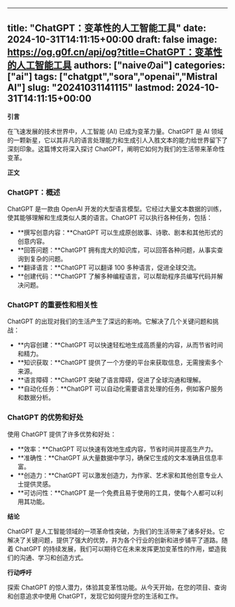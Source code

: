 
---
title: "ChatGPT：变革性的人工智能工具"
date: 2024-10-31T14:11:15+00:00
draft: false
image: https://og.g0f.cn/api/og?title=ChatGPT：变革性的人工智能工具
authors: ["naiveのai"]
categories: ["ai"]
tags: ["chatgpt","sora","openai","Mistral AI"]
slug: "20241031141115"
lastmod: 2024-10-31T14:11:15+00:00
---
**引言**

在飞速发展的技术世界中，人工智能 (AI) 已成为变革力量。ChatGPT 是 AI 领域的一颗新星，它以其非凡的语言处理能力和生成引人入胜文本的能力给世界留下了深刻印象。这篇博文将深入探讨 ChatGPT，阐明它如何为我们的生活带来革命性变革。

**正文**

### ChatGPT：概述

ChatGPT 是一款由 OpenAI 开发的大型语言模型。它经过大量文本数据的训练，使其能够理解和生成类似人类的语言。ChatGPT 可以执行各种任务，包括：

- **撰写创意内容：**ChatGPT 可以生成原创故事、诗歌、剧本和其他形式的创意内容。
- **回答问题：**ChatGPT 拥有庞大的知识库，可以回答各种问题，从事实查询到复杂的问题。
- **翻译语言：**ChatGPT 可以翻译 100 多种语言，促进全球交流。
- **创建代码：**ChatGPT 了解多种编程语言，可以帮助程序员编写代码并解决问题。

### ChatGPT 的重要性和相关性

ChatGPT 的出现对我们的生活产生了深远的影响。它解决了几个关键问题和挑战：

- **内容创建：**ChatGPT 可以快速轻松地生成高质量的内容，从而节省时间和精力。
- **知识获取：**ChatGPT 提供了一个方便的平台来获取信息，无需搜索多个来源。
- **语言障碍：**ChatGPT 突破了语言障碍，促进了全球沟通和理解。
- **自动化任务：**ChatGPT 可以自动化需要语言处理的任务，例如客户服务和数据分析。

### ChatGPT 的优势和好处

使用 ChatGPT 提供了许多优势和好处：

- **效率：**ChatGPT 可以快速有效地生成内容，节省时间并提高生产力。
- **准确性：**ChatGPT 从大量数据中学习，确保它生成的文本准确且信息丰富。
- **创造力：**ChatGPT 可以激发创造力，为作家、艺术家和其他创意专业人士提供灵感。
- **可访问性：**ChatGPT 是一个免费且易于使用的工具，使每个人都可以利用其功能。

**结论**

ChatGPT 是人工智能领域的一项革命性突破，为我们的生活带来了诸多好处。它解决了关键问题，提供了强大的优势，并为各个行业的创新和进步铺平了道路。随着 ChatGPT 的持续发展，我们可以期待它在未来发挥更加变革性的作用，塑造我们的沟通、学习和创造方式。

**行动呼吁**

探索 ChatGPT 的惊人潜力，体验其变革性功能。从今天开始，在您的项目、查询和创意追求中使用 ChatGPT，发现它如何提升您的生活和工作。